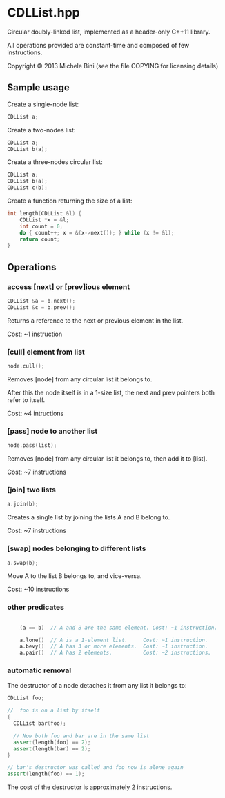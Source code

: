 CDLList.hpp
===========

Circular doubly-linked list, implemented as a header-only C++11 library.

All operations provided are constant-time and composed of few instructions.

Copyright © 2013 Michele Bini (see the file COPYING for licensing details)

Sample usage
------------

Create a single-node list:

````C++
CDLList a;
````

Create a two-nodes list:

````C++
CDLList a;
CDLList b(a);
````

Create a three-nodes circular list:

````C++
CDLList a;
CDLList b(a);
CDLList c(b);
````

Create a function returning the size of a list:

````C++
int length(CDLList &l) {
    CDLList *x = &l;
    int count = 0;
    do { count++; x = &(x->next()); } while (x != &l);
    return count;
}
````

Operations
----------

### access [next] or [prev]ious element

````C++
CDLList &a = b.next();
CDLList &c = b.prev();
````
Returns a reference to the next or previous element in the list.

Cost: ~1 instruction

### [cull] element from list

````C++
node.cull();
````
Removes [node] from any circular list it belongs to.

After this the node itself is in a 1-size list, the next and prev pointers both refer to itself.

Cost: ~4 intructions

### [pass] node to another list

````C++
node.pass(list);
````
Removes [node] from any circular list it belongs to, then add it to [list].

Cost: ~7 instructions

### [join] two lists

````C++
a.join(b);
````
Creates a single list by joining the lists A and B belong to.

Cost: ~7 instructions

### [swap] nodes belonging to different lists

````C++
a.swap(b);
````
Move A to the list B belongs to, and vice-versa.

Cost: ~10 instructions

### other predicates

````C++

    (a == b)  // A and B are the same element. Cost: ~1 instruction.

    a.lone()  // A is a 1-element list.     Cost: ~1 instruction.
    a.bevy()  // A has 3 or more elements.  Cost: ~1 instruction.
    a.pair()  // A has 2 elements.          Cost: ~2 instructions.

````

### automatic removal

The destructor of a node detaches it from any list it belongs to:

````C++
CDLList foo;

//  foo is on a list by itself
{
  CDLList bar(foo);

  // Now both foo and bar are in the same list
  assert(length(foo) == 2);
  assert(length(bar) == 2);
}

// bar's destructor was called and foo now is alone again
assert(length(foo) == 1);
````

The cost of the destructor is approximately 2 instructions.
